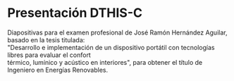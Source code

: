 # Presentación DTHIS-C

Diapositivas para el examen profesional de José Ramón Hernández Aguilar, basado en la tesis titulada:  
"Desarrollo e implementación de un dispositivo portátil con tecnologías libres para evaluar el confort  
térmico, lumínico y acústico en interiores", para obtener el título de Ingeniero en Energías Renovables.